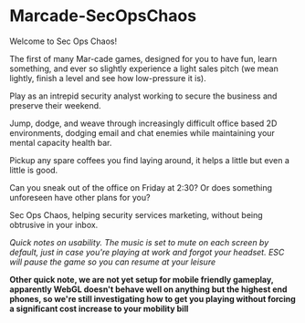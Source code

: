 # Marcade-SecOpsChaos

Welcome to Sec Ops Chaos!

The first of many Mar-cade games, designed for you to have fun, learn something, and ever so slightly experience a light sales pitch (we mean lightly, finish a level and see how low-pressure it is).

Play as an intrepid security analyst working to secure the business and preserve their weekend.

Jump, dodge, and weave through increasingly difficult office based 2D environments, dodging email and chat enemies while maintaining your mental capacity health bar.

Pickup any spare coffees you find laying around, it helps a little but even a little is good.

Can you sneak out of the office on Friday at 2:30? Or does something unforeseen have other plans for you?

Sec Ops Chaos, helping security services marketing, without being obtrusive in your inbox.

*Quick notes on usability. The music is set to mute on each screen by default, just in case you're playing at work and forgot your headset. ESC will pause the game so you can resume at your leisure*

**Other quick note, we are not yet setup for mobile friendly gameplay, apparently WebGL doesn't behave well on anything but the highest end phones, so we're still investigating how to get you playing without forcing a significant cost increase to your mobility bill**
